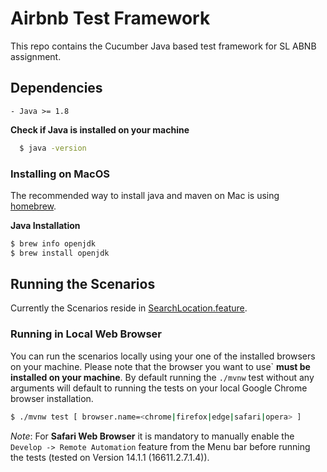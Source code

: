 # Airbnb Test Framework
This repo contains the Cucumber Java based test framework for SL ABNB assignment.


## Dependencies
    - Java >= 1.8

**Check if Java is installed on your machine**
```bash
  $ java -version
```


  ### Installing on MacOS
The recommended way to install java and maven on Mac is using [homebrew](https://brew.sh/).
  
**Java Installation**
  ```bash
  $ brew info openjdk
  $ brew install openjdk
  ```


## Running the Scenarios
Currently the Scenarios reside in [SearchLocation.feature](https://github.com/CaIin/ABNB-Test-Framework/blob/main/src/test/resources/features/SearchLocation.feature).

### **Running in Local Web Browser**
You can run the scenarios locally using your one of the installed browsers on your machine. 
Please note that the browser you want to use` **must be installed on your machine**.
By default running the ```./mvnw``` test without any arguments will default to running the tests on your local Google Chrome browser installation.

``` bash
$ ./mvnw test [ browser.name=<chrome|firefox|edge|safari|opera> ]
```

*Note*: For **Safari Web Browser** it is mandatory to manually enable the `Develop -> Remote Automation`  feature from the Menu bar before running the tests
(tested on Version 14.1.1 (16611.2.7.1.4)).

